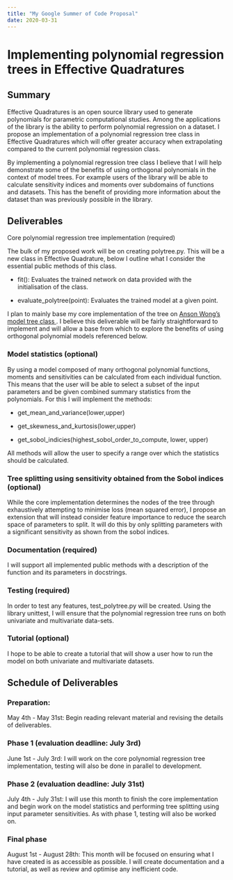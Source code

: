```yaml
---
title: "My Google Summer of Code Proposal"
date: 2020-03-31
---
```


# Implementing polynomial regression trees in Effective Quadratures
## Summary
Effective Quadratures is an open source library used to generate polynomials for parametric computational studies. Among the applications of the library is the ability to perform polynomial regression on a dataset. I propose an implementation of a polynomial regression tree class in Effective Quadratures which will offer greater accuracy when extrapolating compared to the current polynomial regression class.


By implementing a polynomial regression tree class I believe that I will help demonstrate some of the benefits of using orthogonal polynomials in the context of model trees. For example users of the library will be able to calculate sensitivity indices and moments over subdomains of functions and datasets. This has the benefit of providing more information about the dataset than was previously possible in the library.

  

## Deliverables

Core polynomial regression tree implementation (required)

The bulk of my proposed work will be on creating polytree.py. This will be a new class in Effective Quadrature, below I outline what I consider the essential public methods of this class.

-   fit(): Evaluates the trained network on data provided with the initialisation of the class.
    
-   evaluate_polytree(point): Evaluates the trained model at a given point.
    

I plan to mainly base my core implementation of the tree on [Anson Wong’s model tree class ](https://github.com/ankonzoid/LearningX/blob/master/advanced_ML/model_tree/src/ModelTree.py). I believe this deliverable will be fairly straightforward to implement and will allow a base from which to explore the benefits of using orthogonal polynomial models referenced below.

### Model statistics (optional)

By using a model composed of many orthogonal polynomial functions, moments and sensitivities can be calculated from each individual function. This means that the user will be able to select a subset of the input parameters and be given combined summary statistics from the polynomials. For this I will implement the methods:

-   get_mean_and_variance(lower,upper)
    
-   get_skewness_and_kurtosis(lower,upper)
    
-   get_sobol_indicies(highest_sobol_order_to_compute, lower, upper)
    

All methods will allow the user to specify a range over which the statistics should be calculated.


### Tree splitting using sensitivity obtained from the Sobol indices (optional)

While the core implementation determines the nodes of the tree through exhaustively attempting to minimise loss (mean squared error), I propose an extension that will instead consider feature importance to reduce the search space of parameters to split. It will do this by only splitting parameters with a significant sensitivity as shown from the sobol indices.

### Documentation (required)

I will support all implemented public methods with a description of the function and its parameters in docstrings.
  

### Testing (required)

In order to test any features, test_polytree.py will be created. Using the library unittest, I will ensure that the polynomial regression tree runs on both univariate and multivariate data-sets.

  

### Tutorial (optional)

I hope to be able to create a tutorial that will show a user how to run the model on both univariate and multivariate datasets.

## Schedule of Deliverables

### Preparation:

May 4th - May 31st: Begin reading relevant material and revising the details of deliverables.

### Phase 1 (evaluation deadline: July 3rd)

June 1st - July 3rd: I will work on the core polynomial regression tree implementation, testing will also be done in parallel to development.

### Phase 2 (evaluation deadline: July 31st)

July 4th - July 31st: I will use this month to finish the core implementation and begin work on the model statistics and performing tree splitting using input parameter sensitivities. As with phase 1, testing will also be worked on.

  

### Final phase

August 1st - August 28th: This month will be focused on ensuring what I have created is as accessible as possible. I will create documentation and a tutorial, as well as review and optimise any inefficient code.
